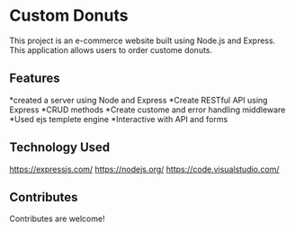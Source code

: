 # Custom Donuts
This project is an e-commerce website built using Node.js and Express. This application allows users to order custome donuts. 

## Features
*created a server using Node and Express
*Create RESTful API using Express
*CRUD methods
*Create custome and error handling middleware
*Used ejs templete engine
*Interactive with API and forms

## Technology Used
https://expressjs.com/
https://nodejs.org/
https://code.visualstudio.com/

## Contributes
Contributes are welcome!